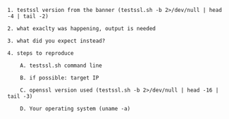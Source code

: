 
    1. testssl version from the banner (testssl.sh -b 2>/dev/null | head -4 | tail -2)

    2. what exaclty was happening, output is needed

    3. what did you expect instead?

    4. steps to reproduce

        A. testssl.sh command line

        B. if possible: target IP

        C. openssl version used (testssl.sh -b 2>/dev/null | head -16 | tail -3)
 
        D. Your operating system (uname -a)
